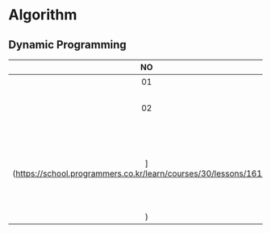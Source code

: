 # Algorithm 

## Dynamic Programming
|<center>NO|                   <center>Workbooks                   |          <center>Solution          |<center>Memo|
|:---:|:-----------------------------------------------------:|:----------------------------------:|:---:|
|01| [<center>단어 섞기](https://www.acmicpc.net/problem/9177) | [<center>바로가기](./Solution/단어%20섞기) ||
|02| [<center>연속 펄스 부분 수열의 합
](https://school.programmers.co.kr/learn/courses/30/lessons/161988) | [<center>바로가기](./Solution/연속%20펄스%20부분%20수열의%20합
) ||



